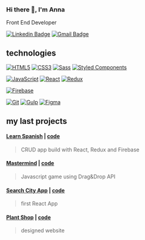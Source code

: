 ### Hi there 👋, I'm Anna
Front End Developer

[![Linkedin Badge](https://img.shields.io/badge/-LinkedIn-blue?style=flat-square&logo=Linkedin&logoColor=white&link=https://www.linkedin.com/in/anna-kotowicz-53692319b/)](https://www.linkedin.com/in/anna-kotowicz-53692319b/)
[![Gmail Badge](https://img.shields.io/badge/-Gmail-c14438?style=flat-square&logo=Gmail&logoColor=white&link=mailto:anna.julia.kotowicz@gmail.com)](mailto:anna.julia.kotowicz@gmail.com)

## technologies

[![HTML5](https://img.shields.io/badge/-HTML5-E34F26?style=flat-square&logo=html5&logoColor=white)](https://github.com/kodowicz/kodowicz)
[![CSS3](https://img.shields.io/badge/-CSS3-1572B6?style=flat-square&logo=css3)](https://github.com/kodowicz/kodowicz)
[![Sass](https://img.shields.io/badge/-Sass-bf4080?style=flat-square&logo=Sass&logoColor=white)](https://sass-lang.com/)
[![Styled Components](https://img.shields.io/badge/-StyledComponents-795548?style=flat-square&logo=Styled-Components)](https://styled-components.com/)

[![JavaScript](https://img.shields.io/badge/-JavaScript-ffca28?style=flat-square&logo=javascript&logoColor=white)](https://github.com/kodowicz/kodowicz)
[![React](https://img.shields.io/badge/-React-61dafb?style=flat-square&logo=react&logoColor=white)](https://en.reactjs.org/)
[![Redux](https://img.shields.io/badge/-Redux-764abc?style=flat-square&logo=Redux&logoColor=white)](https://https://redux.js.org/)

[![Firebase](https://img.shields.io/badge/-Firebase-ffca28?style=flat-square&logo=Firebase&logoColor=white)](https://firebase.google.com/)

[![Git](https://img.shields.io/badge/-Git-f05032?style=flat-square&logo=git)](https://github.com/kodowicz/kodowicz)
[![Gulp](https://img.shields.io/badge/-Gulp-cf4647?style=flat-square&logo=gulp&logoColor=white)](https://gulpjs.com/)
[![Figma](https://img.shields.io/badge/-Figma-#8c8c8c?style=flat-square&logo=Figma)](https://figma.com/)

## my last projects

#### [Learn Spanish](https://learn-spanish.web.app/) | [code](https://github.com/kodowicz/learn-spanish) 
> CRUD app build with React, Redux and Firebase

#### [Mastermind](https://kodowicz.github.io/mastermind/) | [code](https://github.com/kodowicz/mastermind) 
> Javascript game using Drag&Drop API

#### [Search City App](https://kodowicz.github.io/search-app/) | [code](https://github.com/kodowicz/search-app) 
> first React App

#### [Plant Shop](https://kodowicz.github.io/plant-shop/) | [code](https://github.com/kodowicz/plant-shop) 
> designed website
